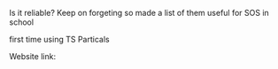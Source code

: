 Is it reliable?
Keep on forgeting so made a list of them
useful for SOS in school

first time using TS Particals

Website link:
